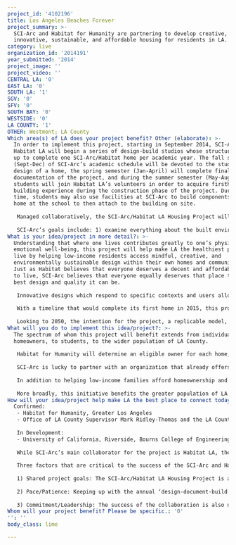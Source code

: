 ```yaml
---
project_id: '4102196'
title: Los Angeles Beaches Forever
project_summary: >-
  SCI-Arc and Habitat for Humanity are partnering to develop creative,
  innovative, sustainable, and affordable housing for residents in LA.
category: live
organization_id: '2014191'
year_submitted: '2014'
project_image: ''
project_video: ''
CENTRAL LA: '0'
EAST LA: '0'
SOUTH LA: '1'
SGV: '0'
SFV: '0'
SOUTH BAY: '0'
WESTSIDE: '0'
LA COUNTY: '1'
OTHER: Westmont; LA County
Which area(s) of LA does your project benefit? Other (elaborate): >-
  In order to implement this project, starting in September 2014, SCI-Arc and
  Habitat LA will begin a series of design-build studios whose structure is set
  up to complete one SCI-Arc/Habitat home per academic year. The fall semester
  (Sept-Dec) of SCI-Arc’s academic schedule will be devoted to the student
  design of a home, the spring semester (Jan-April) will complete final
  documentation of the project, and during the summer semester (May-Aug) SCI-Arc
  students will join Habitat LA’s volunteers in order to acquire firsthand
  building experience during the construction phase of the project. During this
  time, students may also use facilities at SCI-Arc to build components of the
  home at the school to then attach to the building on site. 
   
   Managed collaboratively, the SCI-Arc/Habitat LA Housing Project will be a partnership which bridges Habitat for Humanity’s mission to bring people together to build homes, communities, and hope with SCI-Arc’s mission to educate architects to engage, speculate, and innovate. Engaging with Habitat LA, residents, and the local community will play a vital role in the student design and build process. Offering students the educational opportunity for community-based involvement, whether through Habitat and resident input, or volunteering on site, will not only inform the project design itself, but can also have a meaningful impact on subsequent projects and the student’s future careers in architecture. 
   
   SCI-Arc’s goals include: 1) examine everything about the built environment—from design and materials to culture and experience; 2) ask provocative questions to prompt new theoretical constructs; 3) lead the discussion on the future of architecture; and 4) create designs that change how people interact with each other and their environment. Each of these goals complements the very nature of this initiative and collaboration, which on the one hand brings innovative design with a focus on health and sustainability to the development model of Habitat LA, but also offers SCI-Arc students the opportunity to engage with real-world clients, local residents, and their greater LA community towards the final goal of a home for someone to live in and enjoy.
What is your idea/project in more detail?: >-
  Understanding that where one lives contributes greatly to one’s physical and
  emotional well-being, this project will help make LA the healthiest place to
  live by helping low-income residents access mindful, creative, and
  environmentally sustainable design within their own homes and communities.
  Just as Habitat believes that everyone deserves a decent and affordable place
  to live, SCI-Arc believes that everyone equally deserves that place to be the
  best design and quality it can be.
   
   Innovative designs which respond to specific contexts and users allow a building to become more than a space that supplies crucial shelter, but also one that elicits great pride and ownership, and in turn improves emotional and mental well-being. In addition, tailored design decisions with a focus on health and sustainability can allow for a reduction in future energy costs, as well as increased quality of air, and life, for the residents.
   
   With a timeline that would complete its first home in 2015, this project would begin making LA a healthier place to live with its first studio. Bringing good design to all levels of society is a goal that can improve the well-being of individual residents and help foster overall community pride. Allowing room for respectfully adventurous architecture in affordable housing can reinvigorate a sense of civic belonging in a place, something that can have lasting effects beyond one home. 
   
   Looking to 2050, the intention for the project, a replicable model, is to evolve and grow in the coming years, keeping in mind the long term goal of making LA a healthier place to live. Last semester, SCI-Arc held a seminar on mitigation strategies that reduce air pollutants and foster healthy home environments. This research focused on a problem that is not only of national concern, but also a very real issue in the car-commuter culture of LA. SCI-Arc plans to continue studying such strategies for near-road conditions, especially given that project sites in the future may be freeway adjacent. Together with partners at UCR, modeling software will be used to test reductions in pollution from mitigation measures that can be implemented in future designs. Lastly, as the architects of tomorrow, this opportunity to develop creative, innovative, and sustainable design, in consultation with Habitat LA, residents, and the local community, is a tangible way to inspire students to work on these types of civic centered projects throughout their future careers.
What will you do to implement this idea/project?: >-
  The spectrum of whom this project will benefit extends from individual
  homeowners, to students, to the wider population of LA County. 
   
   Habitat for Humanity will determine an eligible owner for each home, which will be built in partnership with the families and individuals it supports, with each taking part in the construction of their home with up to 500 hours of ‘sweat equity.’ Once the home is complete, homebuyers are offered a 0% interest loan from Habitat LA.
   
   SCI-Arc is lucky to partner with an organization that already offers such an important program to an underserved segment of society in LA. In turn, as with many successful partnerships, this project hopes to create something bigger than the sum of its parts. SCI-Arc’s collaboration with Habitat LA will further benefit residents because the collaboration invites participatory design into Habitat’s existing model. Important health metrics are not only physical, but must include emotional and mental well-being. As an architecture school, SCI-Arc believes strongly in the power of design to better people’s quality of life. This tenet crosses all programmatic barriers, and this project advocates that the same rule does and must apply to affordable housing as well, as every individual in society deserves the positive impact of design. 
   
   In addition to helping low-income families afford homeownership and have access to creative design, this project equally benefits the students participating in the project. As the architects of our next generation, these students will be defining the future of building in the years to come. More immediately, this project allows them the invaluable chance to design and help construct homes, as well as learn firsthand about the challenges that the real-world presents and the skillsets it demands.
   
   More broadly, this initiative benefits the greater population of LA County. Planned as a multi-year and replicable initiative, the project has the potential to make a meaningful impact on the urban scale, with multiple homes planned for underserved communities in LA. Conceived as a project informed by its context, the communities where SCI-Arc and Habitat LA will be involved will play a crucial role in design development. Not only will these houses become a place to call home, each resident is a meaningful contributor to the civic process, helping to shape the communities they exist within.
How will your idea/project help make LA the best place to connect today? In LA2050?: |-
  Confirmed:
   - Habitat for Humanity, Greater Los Angeles
   - Office of LA County Supervisor Mark Ridley-Thomas and the LA County Community Development Commission 
   
   In Development:
   - University of California, Riverside, Bourns College of Engineering 
   
   While SCI-Arc’s main collaborator for the project is Habitat LA, the partnership would not be possible without pronounced help from LA County, who has provided the necessary land for this initiative. The first year’s home will be designed in Westmont, an unincorporated area in South LA. In addition, SCI-Arc has also been working with faculty and PhD students from UCR’s Bourns College of Engineering who have developed dispersion modeling software which can be used to measure reductions in pollution from mitigation strategies that will be tested on SCI-Arc’s campus and ideally implemented in future designs. This is the first time SCI-Arc has worked with all three above mentioned parties. 
   
   Three factors that are critical to the success of the SCI-Arc and Habitat LA partnership are:
   
   1) Shared project goals: The SCI-Arc/Habitat LA Housing Project is a collaboration in which all parties hope to further build upon a mutually beneficial platform. Through the initiative, SCI-Arc is excited to expand its design curriculum to reach underserved communities of LA, and to include a program that allows its students to be involved, for their educational benefit, from design to construction of a real-world housing project in their community. Habitat LA is eager to test new grounds for design innovation within its affordable homes and to integrate new strategies of sustainability into its model. 
   
   2) Pace/Patience: Keeping up with the annual ‘design-document-build’ timeline is crucial to the project’s success. It must, however, be done thoughtfully in order to respond to the needs of the residents and community. As the project progresses, resident input, both past and future, can be a key part of this process.
   
   3) Commitment/Leadership: The success of the collaboration is also dependent on the full commitment to the project by both main collaborators. To highlight each other’s commitment, both parties have drafted an MoU to better frame the goals and timeline of the initiative. In addition, SCI-Arc has appointed faculty member Darin Johnstone as the project coordinator and lead. A practicing LA architect, Darin is also the director of DID, SCI-Arc's introduction to design program for high school students.
Whom will your project benefit? Please be specific.: '0'
'': ''
body_class: lime

---
```

